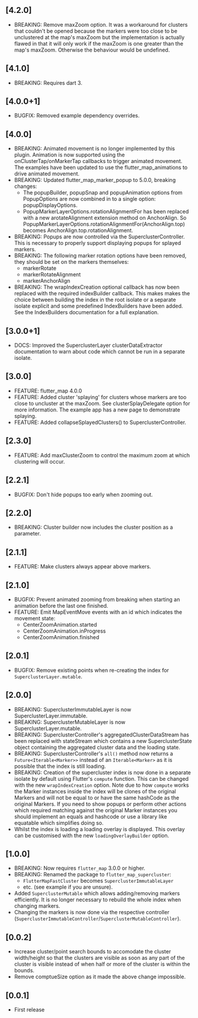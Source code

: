 ## [4.2.0]

- BREAKING: Remove maxZoom option. It was a workaround for clusters that
  couldn't be opened because the markers were too close to be unclustered at
  the map's maxZoom but the implementation is actually flawed in that it will
  only work if the maxZoom is one greater than the map's maxZoom. Otherwise the
  behaviour would be undefined.

## [4.1.0]

- BREAKING: Requires dart 3.

## [4.0.0+1]

- BUGFIX: Removed example dependency overrides.

## [4.0.0]

- BREAKING: Animated movement is no longer implemented by this plugin.
  Animation is now supported using the onClusterTap/onMarkerTap callbacks to
  trigger animated movement. The examples have been updated to use the
  flutter_map_animations to drive animated movement.
- BREAKING: Updated flutter_map_marker_popup to 5.0.0, breaking changes:
  - The popupBuilder, popupSnap and popupAnimation options from PopupOptions
    are now combined in to a single option: popupDisplayOptions.
  - PopupMarkerLayerOptions.rotationAlignmentFor has been replaced with a new
    arotateAlignment extension method on AnchorAlign. So
    PopupMarkerLayerOptions.rotationAlignmentFor(AnchorAlign.top) becomes
    AnchorAlign.top.rotationAlignment.
- BREAKING: Popups are now controlled via the SuperclusterController. This is
  necessary to properly support displaying popups for splayed markers.
- BREAKING: The following marker rotation options have been removed, they
  should be set on the markers themselves:
  - markerRotate
  - markerRotateAlignment
  - markerAnchorAlign
- BREAKING: The wrapIndexCreation optional callback has now been replaced with
  the required indexBuilder callback. This makes makes the choice between
  building the index in the root isolate or a separate isolate explicit and
  some predefined IndexBuilders have been added. See the IndexBuilders
  documentation for a full explanation.

## [3.0.0+1]

- DOCS: Improved the SuperclusterLayer clusterDataExtractor documentation to
        warn about code which cannot be run in a separate isolate.

## [3.0.0]

- FEATURE: flutter_map 4.0.0
- FEATURE: Added cluster 'splaying' for clusters whose markers are too close to
           uncluster at the maxZoom. See clusterSplayDelegate option for more
           information. The example app has a new page to demonstrate splaying.
- FEATURE: Added collapseSplayedClusters() to SuperclusterController. 

## [2.3.0]

- FEATURE: Add maxClusterZoom to control the maximum zoom at which clustering
  will occur.

## [2.2.1]

- BUGFIX: Don't hide popups too early when zooming out.

## [2.2.0]

- BREAKING: Cluster builder now includes the cluster position as a parameter.

## [2.1.1]

- FEATURE: Make clusters always appear above markers.

## [2.1.0]

- BUGFIX: Prevent animated zooming from breaking when starting an animation
  before the last one finished.
- FEATURE: Emit MapEventMove events with an id which indicates the movement
  state:
    - CenterZoomAnimation.started
    - CenterZoomAnimation.inProgress
    - CenterZoomAnimation.finished

## [2.0.1]

- BUGFIX: Remove existing points when re-creating the index for
  `SuperclusterLayer.mutable`.

## [2.0.0]

- BREAKING: SuperclusterImmutableLayer is now SuperclusterLayer.immutable.
- BREAKING: SuperclusterMutableLayer is now SuperclusterLayer.mutable.
- BREAKING: SuperclusterController's aggregatedClusterDataStream has been
  replaced with stateStream which contains a new SuperclusterState object
  containing the aggregated cluster data and the loading state.
- BREAKING: SuperclusterController's `all()` method now returns a
  `Future<Iterable<Marker>>` instead of an `Iterable<Marker>` as it is possible
  that the index is still loading.
- BREAKING: Creation of the supercluster index is now done in a separate isolate
  by default using Flutter's `compute` function. This can be changed with the
  new `wrapIndexCreation` option. Note due to how `compute` works the Marker
  instances inside the index will be clones of the original Markers and will not
  be equal to or have the same hashCode as the original Markers. If you need to
  show popups or perform other actions which required matching against the
  original Marker instances you should implement an equals and hashcode or use a
  library like equatable which simplifies doing so.
- Whilst the index is loading a loading overlay is displayed. This overlay can
  be customised with the new `loadingOverlayBuilder` option.

## [1.0.0]

- BREAKING: Now requires `flutter_map` 3.0.0 or higher.
- BREAKING: Renamed the package to `flutter_map_supercluster`:
    - `FlutterMapFastCluster` becomes `SuperclusterImmutableLayer`
    - etc. (see example if you are unsure).
- Added `SuperclusterMutable` which allows adding/removing markers efficiently.
  It is no longer necessary to rebuild the whole index when changing markers.
- Changing the markers is now done via the respective controller
  (`SuperclusterImmutableController`/`SuperclusterMutableController`).

## [0.0.2]

- Increase cluster/point search bounds to accomodate the cluster width/height so
  that the clusters are visible as soon as any part of the cluster is visible
  instead of when half or more of the cluster is within the bounds.
- Remove comptueSize option as it made the above change impossible.

## [0.0.1]

- First release
